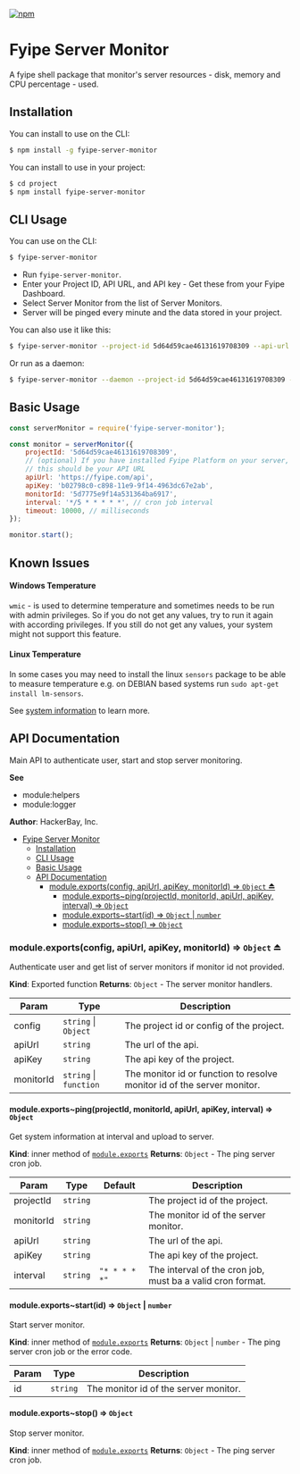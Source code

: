 [![npm](https://img.shields.io/npm/v/fyipe-server-monitor)](https://www.npmjs.com/package/fyipe-server-monitor)

# Fyipe Server Monitor

A fyipe shell package that monitor's server resources - disk, memory and CPU percentage - used.

## Installation

You can install to use on the CLI:

```bash
$ npm install -g fyipe-server-monitor
```

You can install to use in your project:

```bash
$ cd project
$ npm install fyipe-server-monitor
```

## CLI Usage

You can use on the CLI:

```bash
$ fyipe-server-monitor
```

-   Run `fyipe-server-monitor`.
-   Enter your Project ID, API URL, and API key - Get these from your Fyipe Dashboard.
-   Select Server Monitor from the list of Server Monitors.
-   Server will be pinged every minute and the data stored in your project.

You can also use it like this:

```bash
$ fyipe-server-monitor --project-id 5d64d59cae46131619708309 --api-url https://fyipe.com/api --api-key b02798c0-c898-11e9-9f14-4963dc67e2ab --monitor-id 5d7775e9f14a531364ba6917
```

Or run as a daemon:

```bash
$ fyipe-server-monitor --daemon --project-id 5d64d59cae46131619708309 --api-url https://fyipe.com/api --api-key b02798c0-c898-11e9-9f14-4963dc67e2ab --monitor-id 5d7775e9f14a531364ba6917
```

<a name="module_api"></a>

## Basic Usage

```javascript
const serverMonitor = require('fyipe-server-monitor');

const monitor = serverMonitor({
    projectId: '5d64d59cae46131619708309',
    // (optional) If you have installed Fyipe Platform on your server,
    // this should be your API URL
    apiUrl: 'https://fyipe.com/api',
    apiKey: 'b02798c0-c898-11e9-9f14-4963dc67e2ab',
    monitorId: '5d7775e9f14a531364ba6917',
    interval: '*/5 * * * * *', // cron job interval
    timeout: 10000, // milliseconds
});

monitor.start();
```

## Known Issues

#### Windows Temperature

`wmic` - is used to determine temperature and sometimes needs to be run with admin privileges. So if you do not get any values, try to run it again with according privileges. If you still do not get any values, your system might not support this feature.

#### Linux Temperature

In some cases you may need to install the linux `sensors` package to be able to measure temperature e.g. on DEBIAN based systems run `sudo apt-get install lm-sensors`.

See [system information](https://www.npmjs.com/package/systeminformation#known-issues) to learn more.

## API Documentation

Main API to authenticate user, start and stop server monitoring.

**See**

-   module:helpers
-   module:logger

**Author**: HackerBay, Inc.

-   [Fyipe Server Monitor](#fyipe-server-monitor)
    -   [Installation](#installation)
    -   [CLI Usage](#cli-usage)
    -   [Basic Usage](#basic-usage)
    -   [API Documentation](#api-documentation)
        -   [module.exports(config, apiUrl, apiKey, monitorId) ⇒ <code>Object</code> ⏏](#moduleexportsconfig-apiurl-apikey-monitorid--object-)
            -   [module.exports~ping(projectId, monitorId, apiUrl, apiKey, interval) ⇒ <code>Object</code>](#moduleexportspingprojectid-monitorid-apiurl-apikey-interval--object)
            -   [module.exports~start(id) ⇒ <code>Object</code> \| <code>number</code>](#moduleexportsstartid--object--number)
            -   [module.exports~stop() ⇒ <code>Object</code>](#moduleexportsstop--object)

<a name="exp_module_api--module.exports"></a>

### module.exports(config, apiUrl, apiKey, monitorId) ⇒ <code>Object</code> ⏏

Authenticate user and get list of server monitors if monitor id not provided.

**Kind**: Exported function
**Returns**: <code>Object</code> - The server monitor handlers.

| Param     | Type                                         | Description                                                             |
| --------- | -------------------------------------------- | ----------------------------------------------------------------------- |
| config    | <code>string</code> \| <code>Object</code>   | The project id or config of the project.                                |
| apiUrl    | <code>string</code>                          | The url of the api.                                                     |
| apiKey    | <code>string</code>                          | The api key of the project.                                             |
| monitorId | <code>string</code> \| <code>function</code> | The monitor id or function to resolve monitor id of the server monitor. |

<a name="module_api--module.exports..ping"></a>

#### module.exports~ping(projectId, monitorId, apiUrl, apiKey, interval) ⇒ <code>Object</code>

Get system information at interval and upload to server.

**Kind**: inner method of [<code>module.exports</code>](#exp_module_api--module.exports)
**Returns**: <code>Object</code> - The ping server cron job.

| Param     | Type                | Default                                 | Description                                                |
| --------- | ------------------- | --------------------------------------- | ---------------------------------------------------------- |
| projectId | <code>string</code> |                                         | The project id of the project.                             |
| monitorId | <code>string</code> |                                         | The monitor id of the server monitor.                      |
| apiUrl    | <code>string</code> |                                         | The url of the api.                                        |
| apiKey    | <code>string</code> |                                         | The api key of the project.                                |
| interval  | <code>string</code> | <code>&quot;\* \* \* \* \*&quot;</code> | The interval of the cron job, must ba a valid cron format. |

<a name="module_api--module.exports..start"></a>

#### module.exports~start(id) ⇒ <code>Object</code> \| <code>number</code>

Start server monitor.

**Kind**: inner method of [<code>module.exports</code>](#exp_module_api--module.exports)
**Returns**: <code>Object</code> \| <code>number</code> - The ping server cron job or the error code.

| Param | Type                | Description                           |
| ----- | ------------------- | ------------------------------------- |
| id    | <code>string</code> | The monitor id of the server monitor. |

<a name="module_api--module.exports..stop"></a>

#### module.exports~stop() ⇒ <code>Object</code>

Stop server monitor.

**Kind**: inner method of [<code>module.exports</code>](#exp_module_api--module.exports)
**Returns**: <code>Object</code> - The ping server cron job.
